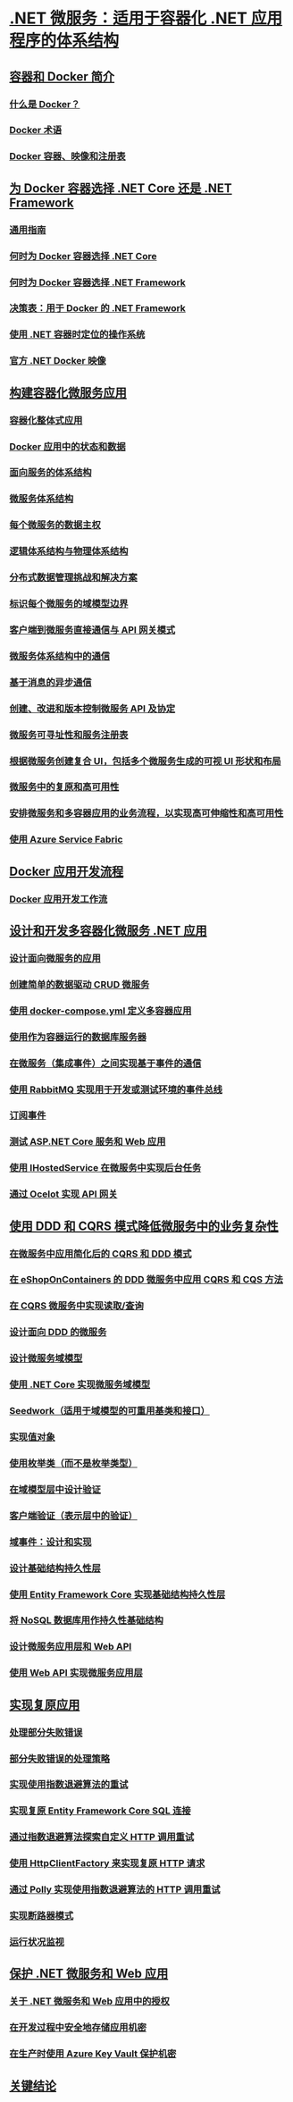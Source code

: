 # [.NET 微服务：适用于容器化 .NET 应用程序的体系结构](index.md)
## [容器和 Docker 简介](container-docker-introduction/index.md)
### [什么是 Docker？](container-docker-introduction/docker-defined.md)
### [Docker 术语](container-docker-introduction/docker-terminology.md)
### [Docker 容器、映像和注册表](container-docker-introduction/docker-containers-images-registries.md)
## [为 Docker 容器选择 .NET Core 还是 .NET Framework](net-core-net-framework-containers/index.md)
### [通用指南](net-core-net-framework-containers/general-guidance.md)
### [何时为 Docker 容器选择 .NET Core](net-core-net-framework-containers/net-core-container-scenarios.md)
### [何时为 Docker 容器选择 .NET Framework](net-core-net-framework-containers/net-framework-container-scenarios.md)
### [决策表：用于 Docker 的 .NET Framework](net-core-net-framework-containers/container-framework-choice-factors.md)
### [使用 .NET 容器时定位的操作系统](net-core-net-framework-containers/net-container-os-targets.md)
### [官方 .NET Docker 映像](net-core-net-framework-containers/official-net-docker-images.md)
## [构建容器化微服务应用](architect-microservice-container-applications/index.md)
### [容器化整体式应用](architect-microservice-container-applications/containerize-monolithic-applications.md)
### [Docker 应用中的状态和数据](architect-microservice-container-applications/docker-application-state-data.md)
### [面向服务的体系结构](architect-microservice-container-applications/service-oriented-architecture.md)
### [微服务体系结构](architect-microservice-container-applications/microservices-architecture.md)
### [每个微服务的数据主权](architect-microservice-container-applications/data-sovereignty-per-microservice.md)
### [逻辑体系结构与物理体系结构](architect-microservice-container-applications/logical-versus-physical-architecture.md)
### [分布式数据管理挑战和解决方案](architect-microservice-container-applications/distributed-data-management.md)
### [标识每个微服务的域模型边界](architect-microservice-container-applications/identify-microservice-domain-model-boundaries.md)
### [客户端到微服务直接通信与 API 网关模式](architect-microservice-container-applications/direct-client-to-microservice-communication-versus-the-api-gateway-pattern.md)
### [微服务体系结构中的通信](architect-microservice-container-applications/communication-in-microservice-architecture.md)
### [基于消息的异步通信](architect-microservice-container-applications/asynchronous-message-based-communication.md)
### [创建、改进和版本控制微服务 API 及协定](architect-microservice-container-applications/maintain-microservice-apis.md)
### [微服务可寻址性和服务注册表](architect-microservice-container-applications/microservices-addressability-service-registry.md)
### [根据微服务创建复合 UI，包括多个微服务生成的可视 UI 形状和布局](architect-microservice-container-applications/microservice-based-composite-ui-shape-layout.md)
### [微服务中的复原和高可用性](architect-microservice-container-applications/resilient-high-availability-microservices.md)
### [安排微服务和多容器应用的业务流程，以实现高可伸缩性和高可用性](architect-microservice-container-applications/scalable-available-multi-container-microservice-applications.md)
### [使用 Azure Service Fabric](architect-microservice-container-applications/using-azure-service-fabric.md)
## [Docker 应用开发流程](docker-application-development-process/index.md)
### [Docker 应用开发工作流](docker-application-development-process/docker-app-development-workflow.md)
## [设计和开发多容器化微服务 .NET 应用](multi-container-microservice-net-applications/index.md)
### [设计面向微服务的应用](multi-container-microservice-net-applications/microservice-application-design.md)
### [创建简单的数据驱动 CRUD 微服务](multi-container-microservice-net-applications/data-driven-crud-microservice.md)
### [使用 docker-compose.yml 定义多容器应用](multi-container-microservice-net-applications/multi-container-applications-docker-compose.md)
### [使用作为容器运行的数据库服务器](multi-container-microservice-net-applications/database-server-container.md)
### [在微服务（集成事件）之间实现基于事件的通信](multi-container-microservice-net-applications/integration-event-based-microservice-communications.md)
### [使用 RabbitMQ 实现用于开发或测试环境的事件总线](multi-container-microservice-net-applications/rabbitmq-event-bus-development-test-environment.md)
### [订阅事件](multi-container-microservice-net-applications/subscribe-events.md)
### [测试 ASP.NET Core 服务和 Web 应用](multi-container-microservice-net-applications/test-aspnet-core-services-web-apps.md)
### [使用 IHostedService 在微服务中实现后台任务](multi-container-microservice-net-applications/background-tasks-with-ihostedservice.md)
### [通过 Ocelot 实现 API 网关](multi-container-microservice-net-applications/implement-api-gateways-with-ocelot.md)
## [使用 DDD 和 CQRS 模式降低微服务中的业务复杂性](microservice-ddd-cqrs-patterns/index.md)
### [在微服务中应用简化后的 CQRS 和 DDD 模式](microservice-ddd-cqrs-patterns/apply-simplified-microservice-cqrs-ddd-patterns.md)
### [在 eShopOnContainers 的 DDD 微服务中应用 CQRS 和 CQS 方法](microservice-ddd-cqrs-patterns/eshoponcontainers-cqrs-ddd-microservice.md)
### [在 CQRS 微服务中实现读取/查询](microservice-ddd-cqrs-patterns/cqrs-microservice-reads.md)
### [设计面向 DDD 的微服务](microservice-ddd-cqrs-patterns/ddd-oriented-microservice.md)
### [设计微服务域模型](microservice-ddd-cqrs-patterns/microservice-domain-model.md)
### [使用 .NET Core 实现微服务域模型](microservice-ddd-cqrs-patterns/net-core-microservice-domain-model.md)
### [Seedwork（适用于域模型的可重用基类和接口）](microservice-ddd-cqrs-patterns/seedwork-domain-model-base-classes-interfaces.md)
### [实现值对象](microservice-ddd-cqrs-patterns/implement-value-objects.md)
### [使用枚举类（而不是枚举类型）](microservice-ddd-cqrs-patterns/enumeration-classes-over-enum-types.md)
### [在域模型层中设计验证](microservice-ddd-cqrs-patterns/domain-model-layer-validations.md)
### [客户端验证（表示层中的验证）](microservice-ddd-cqrs-patterns/client-side-validation.md)
### [域事件：设计和实现](microservice-ddd-cqrs-patterns/domain-events-design-implementation.md)
### [设计基础结构持久性层](microservice-ddd-cqrs-patterns/infrastructure-persistence-layer-design.md)
### [使用 Entity Framework Core 实现基础结构持久性层](microservice-ddd-cqrs-patterns/infrastructure-persistence-layer-implemenation-entity-framework-core.md)
### [将 NoSQL 数据库用作持久性基础结构](microservice-ddd-cqrs-patterns/nosql-database-persistence-infrastructure.md)
### [设计微服务应用层和 Web API](microservice-ddd-cqrs-patterns/microservice-application-layer-web-api-design.md)
### [使用 Web API 实现微服务应用层](microservice-ddd-cqrs-patterns/microservice-application-layer-implementation-web-api.md)
## [实现复原应用](implement-resilient-applications/index.md)
### [处理部分失败错误](implement-resilient-applications/handle-partial-failure.md)
### [部分失败错误的处理策略](implement-resilient-applications/partial-failure-strategies.md)
### [实现使用指数退避算法的重试](implement-resilient-applications/implement-retries-exponential-backoff.md)
### [实现复原 Entity Framework Core SQL 连接](implement-resilient-applications/implement-resilient-entity-framework-core-sql-connections.md)
### [通过指数退避算法探索自定义 HTTP 调用重试](implement-resilient-applications/explore-custom-http-call-retries-exponential-backoff.md)
### [使用 HttpClientFactory 来实现复原 HTTP 请求](implement-resilient-applications/use-httpclientfactory-to-implement-resilient-http-requests.md)
### [通过 Polly 实现使用指数退避算法的 HTTP 调用重试](implement-resilient-applications/implement-http-call-retries-exponential-backoff-polly.md)
### [实现断路器模式](implement-resilient-applications/implement-circuit-breaker-pattern.md)
### [运行状况监视](implement-resilient-applications/monitor-app-health.md)
## [保护 .NET 微服务和 Web 应用](secure-net-microservices-web-applications/index.md)
### [关于 .NET 微服务和 Web 应用中的授权](secure-net-microservices-web-applications/authorization-net-microservices-web-applications.md)
### [在开发过程中安全地存储应用机密](secure-net-microservices-web-applications/developer-app-secrets-storage.md)
### [在生产时使用 Azure Key Vault 保护机密](secure-net-microservices-web-applications/azure-key-vault-protects-secrets.md)
## [关键结论](key-takeaways.md)
